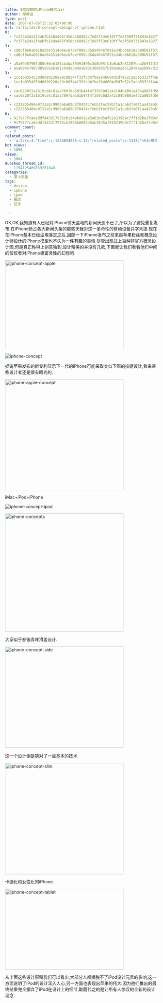 ```yaml
---
title: 8款超酷的iPhone概念设计
author: 摩摩诘
type: post
date: 2007-07-06T15:32:03+00:00
url: /articles/8-concept-design-of-iphone.html
0:
  - fc373e2da1f4abfb1b8a465f45ddc68d92c7e85f53e610ff7e3f589731843e182779c56c82905978e20df4eb79679a27
  - fc373e2da1f4abfb1b8a465f45ddc68d92c7e85f53e610ff7e3f589731843e182779c56c82905978e20df4eb79679a27
1:
  - cd0cf8e0a6018ad643514d6ec67aef095cd5da40467891e34bc66610a589b91f672729f430f172397509e10ef66930ac
  - cd0cf8e0a6018ad643514d6ec67aef095cd5da40467891e34bc66610a589b91f672729f430f172397509e10ef66930ac
2:
  - a5a09457907d85e56eb181cb4da39491690c3d8d95fb1b0ab2e31207eaa2b947d1569ae5ed09ff68eb4d8b5b64a14d2d
  - a5a09457907d85e56eb181cb4da39491690c3d8d95fb1b0ab2e31207eaa2b947d1569ae5ed09ff68eb4d8b5b64a14d2d
3:
  - 1cc1b0354330d0890220e29c08344f33fcd4fba2646604d5d7e52c2aca5332ff4aea0e4abb8688dae24ca12d57304c4c
  - 1cc1b0354330d0890220e29c08344f33fcd4fba2646604d5d7e52c2aca5332ff4aea0e4abb8688dae24ca12d57304c4c
4:
  - cac0220f2a1619cd4c81aa789fda5d1b44f4f35930d2a42c04b8801e432a885fd50ed92ac3ad0a1e2ed96b01657c3332
  - cac0220f2a1619cd4c81aa789fda5d1b44f4f35930d2a42c04b8801e432a885fd50ed92ac3ad0a1e2ed96b01657c3332
5:
  - c222855484e0712a5c9905a6a02d370434c7ebb3fec59b71a1ca63fa0f1aa428a51d0d902564f40ddf3b3b7f62c20afc
  - c222855484e0712a5c9905a6a02d370434c7ebb3fec59b71a1ca63fa0f1aa428a51d0d902564f40ddf3b3b7f62c20afc
6:
  - 917977fca6eddf443d17935cb1949b8692e5ab30d5af818239b9c7ff1d2be2fd9c9a8e5fdd6b42ea90a3a3bfd1ef8608
  - 917977fca6eddf443d17935cb1949b8692e5ab30d5af818239b9c7ff1d2be2fd9c9a8e5fdd6b42ea90a3a3bfd1ef8608
comment_count:
  - 7
related_posts:
  - 'a:2:{s:4:"time";i:1224854245;s:13:"related_posts";s:1313:"<h3>相关日志</h3><ul class="related_post"><li><a href="http://www.digglife.cn/articles/%e4%b8%8b%e4%b8%80%e4%bb%a3ipod%e4%b8%93%e5%88%a9%e5%8f%91%e5%b8%83%e8%a7%a6%e6%91%b8%e6%9d%bf%e5%9c%a8%e8%83%8c%e5%90%8e.html" title="下一代iPod专利发布,触摸板在背后!!!">下一代iPod专利发布,触摸板在背后!!!</a></li><li><a href="http://www.digglife.cn/articles/first-look-ipod-nano.html" title="iPod Nano初体验">iPod Nano初体验</a></li><li><a href="http://www.digglife.cn/articles/psd-design-resource-download.html" title="Web2.0风格的PSD格式网页素材包下载">Web2.0风格的PSD格式网页素材包下载</a></li><li><a href="http://www.digglife.cn/articles/3d-package.html" title="在线制作商品包装图片:3D-Pack">在线制作商品包装图片:3D-Pack</a></li><li><a href="http://www.digglife.cn/articles/round-pic.html" title="归来:在线给图片加上圆角效果Round Pic">归来:在线给图片加上圆角效果Round Pic</a></li><li><a href="http://www.digglife.cn/articles/design-favicon-online-favikon.html" title="Favikon:简单制作网站Favicon">Favikon:简单制作网站Favicon</a></li><li><a href="http://www.digglife.cn/articles/interface-icons-free-download.html" title="560个免费高质量图标下载">560个免费高质量图标下载</a></li></ul>";}'
bot_views:
  - 1896
views:
  - 1084
duoshuo_thread_id:
  - 1154125469839261840
categories:
  - 掌上设备
tags:
  - design
  - iphone
  - ipod
  - 概念
  - 设计

---
```

OK,OK,我知道有人已经对iPhone铺天盖地的新闻厌恶不已了,所以为了避免重复发布,在iPhone抢占各大新闻头条的那些天我对这一革命性的移动设备只字未提.现在在iPhone基本已经尘埃落定之后,回顾一下iPhone发布之前来自苹果粉丝和概念设计师设计的iPhone模型也不失为一件有趣的事情.尽管出现过上百种非官方概念设计图,但是真正称得上创意独到,设计精美的并没有几款,下面就让我们看看他们中间的佼佼者对iPhone极富灵性的幻想吧.

<img width="390" src="https://www.digglife.net/wp-content/uploads/3/379/2007/07/iphone-concept-apple.jpg" alt="iphone-concept-apple" height="293" />

<!--more-->

![iphone-concept][1]

据说苹果发布的新专利显示下一代的iPhone可能采取类似下图的按键设计,看来某些设计者还是很有眼光的.

<img width="390" src="https://www.digglife.net/wp-content/uploads/3/379/2007/07/iphone-apple-concept.jpg" alt="iphone-apple-concept" height="365" />

iMac+iPod=iPhone

![iphone-concept-ipod][2]

<img width="390" src="https://www.digglife.net/wp-content/uploads/3/379/2007/07/iphone-concepts.jpg" alt="iphone-concepts" height="390" />

大家似乎都很青睐滑盖设计.

<img width="390" src="https://www.digglife.net/wp-content/uploads/3/379/2007/07/iphone-concept-side.jpg" alt="iphone-concept-side" height="332" /> 

这一个设计倒是猜对了一些基本的技术.

<img width="390" src="https://www.digglife.net/wp-content/uploads/3/379/2007/07/iphone-concept-slim.jpg" alt="iphone-concept-slim" height="366" />

卡通化和女性化的iPhone.

<img width="390" src="https://www.digglife.net/wp-content/uploads/3/379/2007/07/iphone-concept-tablet.jpg" alt="iphone-concept-tablet" height="266" />

从上面这些设计原稿我们可以看出,大部分人都摆脱不了iPod设计元素的影响,这一方面说明了iPod的设计深入人心,另一方面也表现出苹果的伟大:因为他们推出的最终结果完全摒弃了iPod在设计上的细节,取而代之的是让所有人惊叹的全新的设计理念.

 [1]: https://www.digglife.net/wp-content/uploads/3/379/2007/07/iphone-concept.jpg
 [2]: https://www.digglife.net/wp-content/uploads/3/379/2007/07/iphone-concept-ipod.jpg
